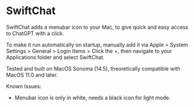 # SwiftChat
SwiftChat adds a menubar icon to your Mac, to give quick and easy access to ChatGPT with a click.

To make it run automatically on startup, manually add it via Apple > System Settings > General > Login Items > Click the +, then navigate to your Applications folder and select SwiftChat.

Tested and built on MacOS Sonoma (14.5), theoretically compatible with MacOS 11.0 and later.

Known Issues:
- Menubar icon is only in white, needs a black icon for light mode.

